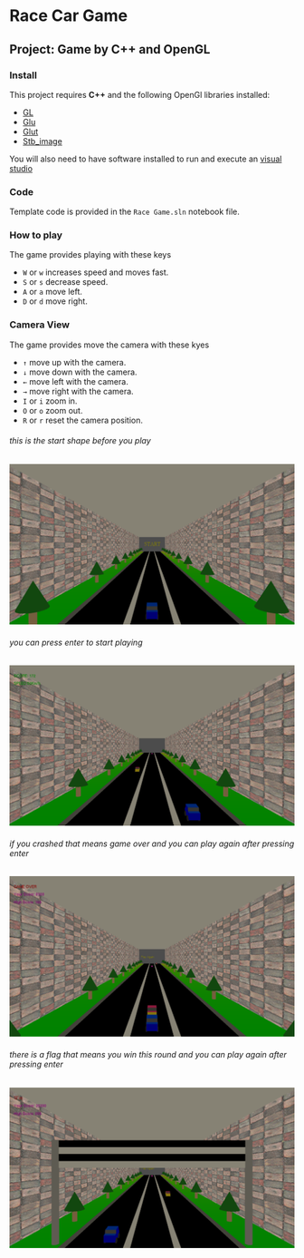 # Race Car Game
## Project: Game by C++ and OpenGL

### Install

This project requires **C++** and the following OpenGl libraries installed:

- [GL](https://www.opengl.org/)
- [Glu](https://www.opengl.org/)
- [Glut](https://www.opengl.org/)
- [Stb_image](https://www.opengl.org/)

You will also need to have software installed to run and execute an [visual studio](https://visualstudio.microsoft.com/)

### Code

Template code is provided in the `Race Game.sln` notebook file.

### How to play

The game provides playing with these keys

- `W` or `w` increases speed and moves fast.
- `S` or `s` decrease speed.
- `A` or `a` move left.
- `D` or `d` move right.

### Camera View

The game provides move the camera with these kyes

- `↑` move up with the camera.
- `↓` move down with the camera.
- `←` move left with the camera.
- `→` move right with the camera.
- `I` or `i` zoom in.
- `O` or `o` zoom out.
- `R` or `r` reset the camera position.

###### this is the start shape before you play

<img src="start.png">

###### you can press enter to start playing

<img src="play.png">

###### if you crashed that means game over and you can play again after pressing enter

<img src="game over.png">

###### there is a flag that means you win this round and you can play again after pressing enter

<img src="end.png">
